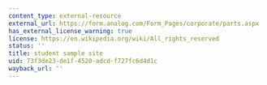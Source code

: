 ```yaml
---
content_type: external-resource
external_url: https://form.analog.com/Form_Pages/corporate/parts.aspx
has_external_license_warning: true
license: https://en.wikipedia.org/wiki/All_rights_reserved
status: ''
title: student sample site
uid: 73f3de23-de1f-4520-adcd-f727fc6d4d1c
wayback_url: ''
---
```


